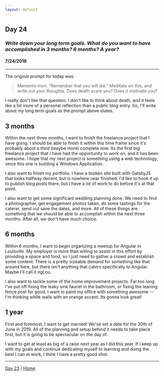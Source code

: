 ```yaml
---
layout: default
---
```


## Day 24
### *Write down your long term goals. What do you want to have accomplished in 3 months? 6 months? A year?*
#### 7/24/2018

---

The original prompt for today was:

>Memento mori. “Remember that you will die.” Meditate on this, and write out your thoughts. Does death scare you? Does it motivate you?

I really don't like that question. I don't like to think about death, and it feels like a bit more of a personal reflection than a public blog entry. So, I'll write about my long term goals as the prompt above states.

## 3 months

Within the next three months, I want to finish the freelance project that I have going. I should be able to finish it within this time frame since it's probably about a third (maybe more) complete now. Its the first big freelance project that I have had the opportunity to work on, and it has been awesome. I hope that my next project is something using a web technology, since this one is building a Windows Application.

I also want to finish my portfolio. I have a broken site built with GatsbyJS that looks halfway decent, but is nowhere near finished. I'd like to hook it up to publish blog posts there, but I have a lot of work to do before it's at that point.

I also want to get some significant wedding planning done. We need to find a photographer, get engagement photos taken, do some tastings for the caterer, send out save the dates, and more. All of these things are something that we should be able to accomplish within the next three months. After all, we don't have much choice.

## 6 months

Within 6 months, I want to begin organizing a meetup for Angular in Louisville. My employer is more than willing to assist in this effort by providing a space and food, so I just need to gather a crowd and establish some content. There is a pretty sizeable demand for something like that around here, but there isn't anything that caters specifically to Angular. Maybe I'll call it ngLou.

I also want to tackle some of the home improvement projects. Far too long I've put off fixing the leaky sink faucet in the bathroom, or fixing the leaning fence post for good. I want to paint my office with something awesome -- I'm thinking white walls with an orange accent. Its gonna look great!

## 1 year

First and foremost, I want to get married! We've set a date for the 30th of June in 2019. All of the planning and setup behind it needs to take place first, but it is going to be spectacular on the day of.

I want to get at least as big of a raise next year as I did this year. If I keep up with my goals and continue dedicating myself to learning and doing the best I can at work, I think I have a pretty good shot.

---
[Day 23](./day-23) | [Home](./)